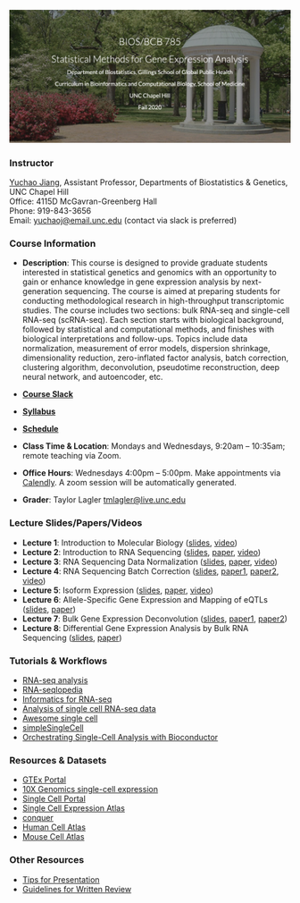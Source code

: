 ![Image description](https://github.com/yuchaojiang/BIOSBCB785/blob/master/Title.png)

### Instructor

[Yuchao Jiang](https://yuchaojiang.github.io/), Assistant Professor, Departments of Biostatistics & Genetics, UNC Chapel Hill<br /> 
Office: 4115D McGavran-Greenberg Hall<br /> 
Phone:  919-843-3656<br /> 
Email:  yuchaoj@email.unc.edu (contact via slack is preferred)


### Course Information

* **Description**: This course is designed to provide graduate students interested in statistical genetics and genomics with an opportunity to gain or enhance knowledge in gene expression analysis by next-generation sequencing. The course is aimed at preparing students for conducting methodological research in high-throughput transcriptomic studies. The course includes two sections: bulk RNA-seq and single-cell RNA-seq (scRNA-seq). Each section starts with biological background, followed by statistical and computational methods, and finishes with biological interpretations and follow-ups. Topics include data normalization, measurement of error models, dispersion shrinkage, dimensionality reduction, zero-inflated factor analysis, batch correction, clustering algorithm, deconvolution, pseudotime reconstruction, deep neural network, and autoencoder, etc.

* **[Course Slack](http://unc785fall2020.slack.com/)**

* **[Syllabus](https://www.dropbox.com/s/z5tqdqnqdtrma5b/BIOS785_Fall2020_Yuchao_Jiang.pdf?dl=0)**

* **[Schedule](https://docs.google.com/spreadsheets/d/1ohj0Wa0zRMdSLZfHQUVki6c1hKWVc77YZRZwVgZgXU8/edit?usp=sharing)**

* **Class Time & Location**: Mondays and Wednesdays, 9:20am – 10:35am; remote teaching via Zoom.

* **Office Hours**: Wednesdays 4:00pm – 5:00pm. Make appointments via [Calendly](https://calendly.com/unc785). A zoom session will be automatically generated.

* **Grader**: Taylor Lagler tmlagler@live.unc.edu 


### Lecture Slides/Papers/Videos

* **Lecture 1**: Introduction to Molecular Biology ([slides](https://www.dropbox.com/s/ur7oevlh3y09xb0/Lecture_1.pdf?dl=0), [video](https://www.dropbox.com/s/1sjzh5svf1sp9xh/lecture1.mp4?dl=0))
* **Lecture 2**: Introduction to RNA Sequencing ([slides](https://www.dropbox.com/s/e9d4jifqvn0rwa7/Lecture_2.pdf?dl=0), [paper](https://genomebiology.biomedcentral.com/articles/10.1186/s13059-016-0881-8), [video](https://www.dropbox.com/s/0pjur5clhdilscl/lecture2.mp4?dl=0))
* **Lecture 3**: RNA Sequencing Data Normalization ([slides](https://www.dropbox.com/s/ue46rwzmgbk0u51/Lecture_3.pdf?dl=0), [paper](https://www.nature.com/articles/nbt.2931), [video](https://www.dropbox.com/s/2uen7uyc92qi3v7/lecture3.mp4?dl=0))
* **Lecture 4**: RNA Sequencing Batch Correction ([slides](https://www.dropbox.com/s/4m8ybgbldiujefb/Lecture_4.pdf?dl=0), [paper1](https://academic.oup.com/biostatistics/article/8/1/118/252073), [paper2](https://journals.plos.org/plosgenetics/article?id=10.1371/journal.pgen.0030161), [video](https://www.dropbox.com/s/c5o0lo6678vt7d1/lecture4.mp4?dl=0))
* **Lecture 5**: Isoform Expression ([slides](https://www.dropbox.com/s/p7l50e3tt4djn03/Lecture_5.pdf?dl=0), [paper](https://www.ncbi.nlm.nih.gov/pmc/articles/PMC2666817/), [video](https://www.dropbox.com/s/wyets7z56j8obgu/lecture5.mp4?dl=0))
* **Lecture 6**: Allele-Specific Gene Expression and Mapping of eQTLs ([slides](https://www.dropbox.com/s/tawnik5yphrca10/Lecture_6.pdf?dl=0), [paper](https://onlinelibrary.wiley.com/doi/abs/10.1111/j.1541-0420.2011.01654.x))
* **Lecture 7**: Bulk Gene Expression Deconvolution ([slides](https://www.dropbox.com/s/mrjpq5khfduj9yg/Lecture_7.pdf?dl=0), [paper1](https://www.nature.com/articles/nmeth.1439), [paper2](https://www.nature.com/articles/nmeth.3337))
* **Lecture 8**: Differential Gene Expression Analysis by Bulk RNA Sequencing ([slides](https://www.dropbox.com/s/ny27gkd4mpukwho/Lecture_8.pdf?dl=0), [paper](https://genomebiology.biomedcentral.com/articles/10.1186/s13059-014-0550-8))


### Tutorials & Workflows

* [RNA-seq analysis](https://github.com/crazyhottommy/RNA-seq-analysis)
* [RNA-seqlopedia](https://rnaseq.uoregon.edu)
* [Informatics for RNA-seq](https://github.com/griffithlab/rnaseq_tutorial)
* [Analysis of single cell RNA-seq data](https://hemberg-lab.github.io/scRNA.seq.course)
* [Awesome single cell](https://github.com/seandavi/awesome-single-cell)
* [simpleSingleCell](http://bioconductor.org/packages/simpleSingleCell)
* [Orchestrating Single-Cell Analysis with Bioconductor](https://osca.bioconductor.org)


### Resources & Datasets

* [GTEx Portal](https://gtexportal.org)
* [10X Genomics single-cell expression](https://support.10xgenomics.com/single-cell-gene-expression/datasets)
* [Single Cell Portal](https://portals.broadinstitute.org/single_cell)
* [Single Cell Expression Atlas](https://www.ebi.ac.uk/gxa/sc)
* [conquer](http://imlspenticton.uzh.ch:3838/conquer)
* [Human Cell Atlas](https://www.humancellatlas.org/)
* [Mouse Cell Atlas](http://bis.zju.edu.cn/MCA)


### Other Resources

* [Tips for Presentation](https://www.dropbox.com/s/k5ymqz8qflpeskl/Tips_for_presentations.pdf?dl=0)
* [Guidelines for Written Review](https://www.dropbox.com/s/sdmw37fo8pnmrsq/Written_review_guidelines.pdf?dl=0)
